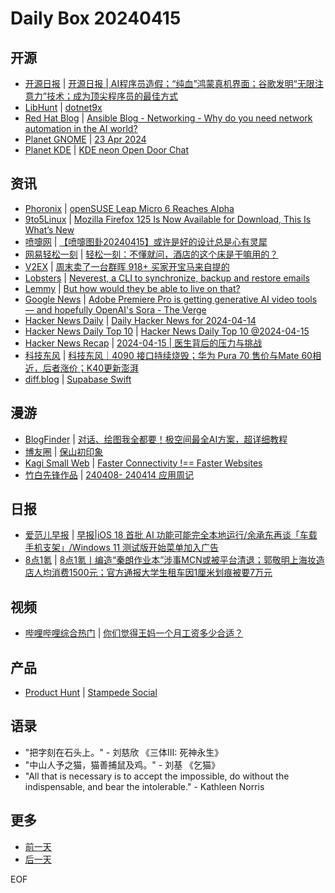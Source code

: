 # Daily Box 20240415

## 开源
- [开源日报](https://www.oschina.net/news/column?columnId=25) | [开源日报 | AI程序员造假；“纯血”鸿蒙真机界面；谷歌发明“无限注意力”技术；成为顶尖程序员的最佳方式](https://www.oschina.net/news/287828)
- [LibHunt](https://www.libhunt.com/) | [dotnet9x](https://www.libhunt.com/r/dotnet9x)
- [Red Hat Blog](https://www.redhat.com/en/blog) | [Ansible Blog - Networking - Why do you need network automation in the AI world?](https://www.redhat.com/en/blog/why-do-you-need-network-automation-ai-world)
- [Planet GNOME](https://planet.gnome.org/) | [23 Apr 2024](https://tirania.org/blog/archive/2024/Apr-23.html)
- [Planet KDE](https://planet.kde.org/) | [KDE neon Open Door Chat](https://blog.neon.kde.org/2024/04/15/kde-neon-open-door-chat/?utm_source=atom_feed)

## 资讯
- [Phoronix](https://www.phoronix.com/) | [openSUSE Leap Micro 6 Reaches Alpha](https://www.phoronix.com/news/openSUSE-Leap-Micro-6-Alpha)
- [9to5Linux](https://9to5linux.com/) | [Mozilla Firefox 125 Is Now Available for Download, This Is What&#8217;s New](https://9to5linux.com/mozilla-firefox-125-is-now-available-for-download-this-is-whats-new)
- [喷嚏网](http://www.dapenti.com/blog/blog.asp?subjectid=70&name=xilei) | [【喷嚏图卦20240415】或许是好的设计总是心有灵犀](http://www.dapenti.com/blog/more.asp?name=xilei&id=178037)
- [网易轻松一刻](https://m.163.com/touch/exclusive/sub/qsyk) | [轻松一刻：不懂就问，酒店的这个床是干嘛用的？](https://m.163.com/news/article/IVRLJBP6000181BR.html)
- [V2EX](https://www.v2ex.com/) | [周末卖了一台群晖 918+ 买家开宝马来自提的](https://www.v2ex.com/t/1032558)
- [Lobsters](https://lobste.rs/) | [Neverest, a CLI to synchronize, backup and restore emails](https://lobste.rs/s/w3jfno/neverest_cli_synchronize_backup_restore)
- [Lemmy](https://lemmy.world/?dataType=Post&listingType=All&page=1&sort=TopDay) | [But how would they be able to live on that?](https://lemmy.world/pictrs/image/6700163e-ed0c-42c4-b8f0-e6f9e427e3a0.png)
- [Google News](https://news.google.com/topics/CAAqJggKIiBDQkFTRWdvSUwyMHZNRGRqTVhZU0FtVnVHZ0pWVXlnQVAB/sections/CAQiQ0NCQVNMQW9JTDIwdk1EZGpNWFlTQW1WdUdnSlZVeUlOQ0FRYUNRb0hMMjB2TUcxcmVpb0pFZ2N2YlM4d2JXdDZLQUEqKggAKiYICiIgQ0JBU0Vnb0lMMjB2TURkak1YWVNBbVZ1R2dKVlV5Z0FQAVAB) | [Adobe Premiere Pro is getting generative AI video tools — and hopefully OpenAI's Sora - The Verge](https://news.google.com/rss/articles/CBMiZmh0dHBzOi8vd3d3LnRoZXZlcmdlLmNvbS8yMDI0LzQvMTUvMjQxMzA4MDQvYWRvYmUtcHJlbWllcmUtcHJvLWZpcmVmbHktdmlkZW8tZ2VuZXJhdGl2ZS1haS1vcGVuYWktc29yYdIBAA?oc=5)
- [Hacker News Daily](https://www.daemonology.net/hn-daily/) | [Daily Hacker News for 2024-04-14](https://www.daemonology.net/hn-daily/2024-04-14.html)
- [Hacker News Daily Top 10](https://github.com/headllines/hackernews-daily) | [Hacker News Daily Top 10 @2024-04-15](https://github.com/headllines/hackernews-daily/issues/1371)
- [Hacker News Recap](https://www.xiaoyuzhoufm.com/podcast/6456fdfc0a8e51c73e68d0cd) | [2024-04-15 | 医生背后的压力与挑战](https://www.xiaoyuzhoufm.com/episode/661d0c7a5dae7932c6a195b8)
- [科技东风](https://m.smzdm.com/tag/tn0400v/) | [科技东风｜4090 接口持续烧毁；华为 Pura 70 售价与Mate 60相近，后者涨价；K40更新澎湃](https://post.m.smzdm.com/p/akl5oqk8/)
- [diff.blog](https://diff.blog/) | [Supabase Swift](https://diff.blog/post/supabase-swift-174037/)

## 漫游
- [BlogFinder](https://bf.zzxworld.com/) | [对话、绘图我全都要！极空间最全AI方案，超详细教程](https://panda995.xyz/network/4945.html?utm_source=blogfinder)
- [博友圈](https://www.boyouquan.com/home) | [保山初印象](https://www.boyouquan.com/go?from=feed&link=https%3A%2F%2Fmaie.name%2F988.html)
- [Kagi Small Web](https://kagi.com/smallweb) | [Faster Connectivity !== Faster Websites](https://blog.jim-nielsen.com/2024/faster-bandwidth-and-websites/)
- [竹白先锋作品](https://www.zhubai.wiki/) | [240408- 240414 应用周记](https://open.zhubai.wiki/a/l/t/z/pl/flyhink/2391611851428933632)

## 日报
- [爱范儿早报](https://www.ifanr.com/category/ifanrnews) | [早报|iOS 18 首批 AI 功能可能完全本地运行/余承东再谈「车载手机支架」/Windows 11 测试版开始菜单加入广告](https://www.ifanr.com/1581154)
- [8点1氪](https://36kr.com/user/5652071) | [8点1氪丨编造“秦朗作业本”涉事MCN或被平台清退；郭敬明上海妆造店人均消费1500元；官方通报大学生租车因1厘米划痕被要7万元](https://36kr.com/p/2733952986769925)

## 视频
- [哔哩哔哩综合热门](https://www.bilibili.com/v/popular/all/) | [你们觉得王妈一个月工资多少合适？](https://b23.tv/BV1FF4m1K7tm)

## 产品
- [Product Hunt](https://www.producthunt.com) | [Stampede Social](https://www.producthunt.com/posts/stampede-social)

## 语录
- "把字刻在石头上。" - 刘慈欣 《三体III: 死神永生》
- "中山人予之猫，猫善捕鼠及鸡。" - 刘基 《乞猫》
- "All that is necessary is to accept the impossible, do without the indispensable, and bear the intolerable." - Kathleen Norris

## 更多
- [前一天](daily-box-20240414.md)
- [后一天](daily-box-20240416.md)

EOF
